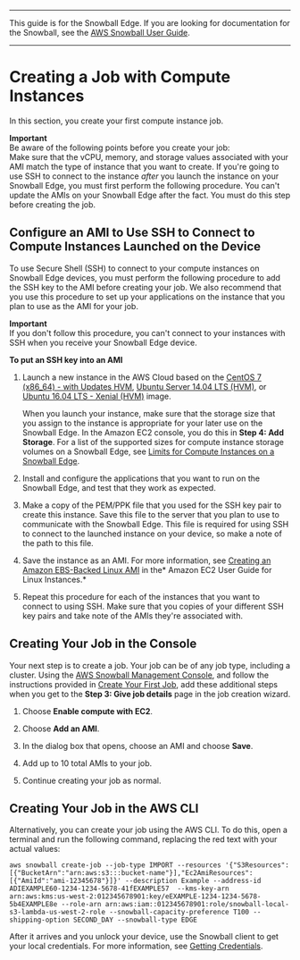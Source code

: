 --------

This guide is for the Snowball Edge\. If you are looking for documentation for the Snowball, see the [AWS Snowball User Guide](https://docs.aws.amazon.com/snowball/latest/ug/whatissnowball.html)\.

--------

# Creating a Job with Compute Instances<a name="create-ec2-edge-job"></a>

In this section, you create your first compute instance job\.

**Important**  
Be aware of the following points before you create your job:  
Make sure that the vCPU, memory, and storage values associated with your AMI match the type of instance that you want to create\.
If you're going to use SSH to connect to the instance *after* you launch the instance on your Snowball Edge, you must first perform the following procedure\. You can't update the AMIs on your Snowball Edge after the fact\. You must do this step before creating the job\.

## Configure an AMI to Use SSH to Connect to Compute Instances Launched on the Device<a name="important-create-ec2-edge-job"></a>

To use Secure Shell \(SSH\) to connect to your compute instances on Snowball Edge devices, you must perform the following procedure to add the SSH key to the AMI before creating your job\. We also recommend that you use this procedure to set up your applications on the instance that you plan to use as the AMI for your job\.

**Important**  
If you don't follow this procedure, you can't connect to your instances with SSH when you receive your Snowball Edge device\.

**To put an SSH key into an AMI**

1. Launch a new instance in the AWS Cloud based on the [CentOS 7 \(x86\_64\) \- with Updates HVM](https://aws.amazon.com/marketplace/pp/B00O7WM7QW), [Ubuntu Server 14\.04 LTS \(HVM\)](https://aws.amazon.com/marketplace/pp/B00JV9TBA6), or [Ubuntu 16\.04 LTS \- Xenial \(HVM\)](https://aws.amazon.com/marketplace/pp/B01JBL2M0O) image\.

   When you launch your instance, make sure that the storage size that you assign to the instance is appropriate for your later use on the Snowball Edge\. In the Amazon EC2 console, you do this in **Step 4: Add Storage**\. For a list of the supported sizes for compute instance storage volumes on a Snowball Edge, see [Limits for Compute Instances on a Snowball Edge](ec2-edge-limits.md)\.

1. Install and configure the applications that you want to run on the Snowball Edge, and test that they work as expected\.

1. Make a copy of the PEM/PPK file that you used for the SSH key pair to create this instance\. Save this file to the server that you plan to use to communicate with the Snowball Edge\. This file is required for using SSH to connect to the launched instance on your device, so make a note of the path to this file\.

1. Save the instance as an AMI\. For more information, see [Creating an Amazon EBS\-Backed Linux AMI](https://docs.aws.amazon.com/AWSEC2/latest/UserGuide/creating-an-ami-ebs.html) in the* Amazon EC2 User Guide for Linux Instances\.*

1. Repeat this procedure for each of the instances that you want to connect to using SSH\. Make sure that you copies of your different SSH key pairs and take note of the AMIs they're associated with\.

## Creating Your Job in the Console<a name="create-ec2-edge-console"></a>

Your next step is to create a job\. Your job can be of any job type, including a cluster\. Using the [AWS Snowball Management Console](https://console.aws.amazon.com/importexport/home?region=us-west-2), and follow the instructions provided in [Create Your First Job](create-job.md), add these additional steps when you get to the **Step 3: Give job details** page in the job creation wizard\.

1. Choose **Enable compute with EC2**\.

1. Choose **Add an AMI**\.

1. In the dialog box that opens, choose an AMI and choose **Save**\.

1. Add up to 10 total AMIs to your job\.

1. Continue creating your job as normal\.

## Creating Your Job in the AWS CLI<a name="create-ec2-edge-cli"></a>

Alternatively, you can create your job using the AWS CLI\. To do this, open a terminal and run the following command, replacing the red text with your actual values:

```
aws snowball create-job --job-type IMPORT --resources '{"S3Resources":[{"BucketArn":"arn:aws:s3:::bucket-name"}],"Ec2AmiResources":[{"AmiId":"ami-12345678"}]}' --description Example --address-id ADIEXAMPLE60-1234-1234-5678-41fEXAMPLE57  --kms-key-arn arn:aws:kms:us-west-2:012345678901:key/eEXAMPLE-1234-1234-5678-5b4EXAMPLE8e --role-arn arn:aws:iam::012345678901:role/snowball-local-s3-lambda-us-west-2-role --snowball-capacity-preference T100 --shipping-option SECOND_DAY --snowball-type EDGE
```

After it arrives and you unlock your device, use the Snowball client to get your local credentials\. For more information, see [Getting Credentials](using-client-commands.md#client-credentials)\.